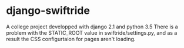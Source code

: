 # django-swiftride
A college project developped with django 2.1 and python 3.5
There is a problem with the STATIC_ROOT value in swiftride/settings.py, and as a result the CSS configurtaion for pages aren't loading.

